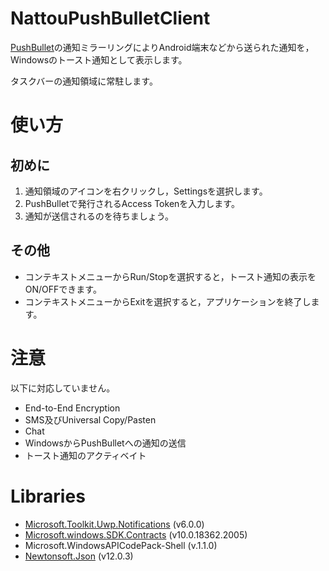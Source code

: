 # NattouPushBulletClient
[PushBullet](https://www.pushbullet.com/)の通知ミラーリングによりAndroid端末などから送られた通知を，Windowsのトースト通知として表示します。

タスクバーの通知領域に常駐します。

# 使い方
## 初めに
1. 通知領域のアイコンを右クリックし，Settingsを選択します。
1. PushBulletで発行されるAccess Tokenを入力します。
1. 通知が送信されるのを待ちましょう。

## その他
- コンテキストメニューからRun/Stopを選択すると，トースト通知の表示をON/OFFできます。
- コンテキストメニューからExitを選択すると，アプリケーションを終了します。

# 注意
以下に対応していません。
- End-to-End Encryption
- SMS及びUniversal Copy/Pasten
- Chat
- WindowsからPushBulletへの通知の送信
- トースト通知のアクティベイト

# Libraries
- [Microsoft.Toolkit.Uwp.Notifications](https://github.com/windows-toolkit/WindowsCommunityToolkit) (v6.0.0)
- [Microsoft.windows.SDK.Contracts](https://www.nuget.org/packages/Microsoft.Windows.SDK.Contracts) (v10.0.18362.2005)
- Microsoft.WindowsAPICodePack-Shell (v.1.1.0)
- [Newtonsoft.Json](https://www.newtonsoft.com/json) (v12.0.3)
